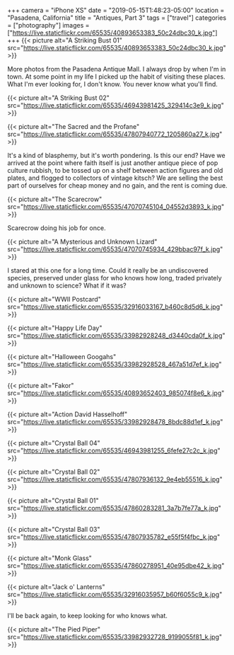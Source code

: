 +++
camera = "iPhone XS"
date = "2019-05-15T1:48:23-05:00"
location = "Pasadena, California"
title = "Antiques, Part 3"
tags = ["travel"]
categories = ["photography"]
images = ["https://live.staticflickr.com/65535/40893653383_50c24dbc30_k.jpg"]
+++
{{< picture alt="A Striking Bust 01" src="https://live.staticflickr.com/65535/40893653383_50c24dbc30_k.jpg" >}}
<!--more-->
More photos from the Pasadena Antique Mall. I always drop by when I'm in town. At some point in my life I picked up the habit of visiting these places. What I'm ever looking for, I don't know. You never know what you'll find.

{{< picture alt="A Striking Bust 02" src="https://live.staticflickr.com/65535/46943981425_329414c3e9_k.jpg" >}}

{{< picture alt="The Sacred and the Profane" src="https://live.staticflickr.com/65535/47807940772_1205860a27_k.jpg" >}}

It's a kind of blasphemy, but it's worth pondering. Is this our end? Have we arrived at the point where faith itself is just another antique piece of pop culture rubbish, to be  tossed up on a shelf between action figures and old plates, and flogged to collectors of vintage kitsch? We are selling the best part of ourselves for cheap money and no gain, and the rent is coming due.

{{< picture alt="The Scarecrow" src="https://live.staticflickr.com/65535/47070745104_04552d3893_k.jpg" >}}

Scarecrow doing his job for once.

{{< picture alt="A Mysterious and Unknown Lizard" src="https://live.staticflickr.com/65535/47070745934_429bbac97f_k.jpg" >}}

I stared at this one for a long time. Could it really be an undiscovered species, preserved under glass for who knows how long, traded privately and unknown to science? What if it was? 

{{< picture alt="WWII Postcard" src="https://live.staticflickr.com/65535/32916033167_b460c8d5d6_k.jpg" >}}

{{< picture alt="Happy Life Day" src="https://live.staticflickr.com/65535/33982928248_d3440cda0f_k.jpg" >}}
           
{{< picture alt="Halloween Googahs" src="https://live.staticflickr.com/65535/33982928528_467a51d7ef_k.jpg" >}}

{{< picture alt="Fakor" src="https://live.staticflickr.com/65535/40893652403_985074f8e6_k.jpg" >}}

{{< picture alt="Action David Hasselhoff" src="https://live.staticflickr.com/65535/33982928478_8bdc88d1ef_k.jpg" >}}
           
{{< picture alt="Crystal Ball 04" src="https://live.staticflickr.com/65535/46943981255_6fefe27c2c_k.jpg" >}}

{{< picture alt="Crystal Ball 02" src="https://live.staticflickr.com/65535/47807936132_9e4eb55516_k.jpg" >}}

{{< picture alt="Crystal Ball 01" src="https://live.staticflickr.com/65535/47860283281_3a7b7fe77a_k.jpg" >}}

{{< picture alt="Crystal Ball 03" src="https://live.staticflickr.com/65535/47807935782_e55f5f4fbc_k.jpg" >}}

{{< picture alt="Monk Glass" src="https://live.staticflickr.com/65535/47860278951_40e95dbe42_k.jpg" >}}

{{< picture alt="Jack o' Lanterns" src="https://live.staticflickr.com/65535/32916035957_b60f6055c9_k.jpg" >}}

I'll be back again, to keep looking for who knows what.

{{< picture alt="The Pied Piper" src="https://live.staticflickr.com/65535/33982932728_9199055f81_k.jpg" >}}
